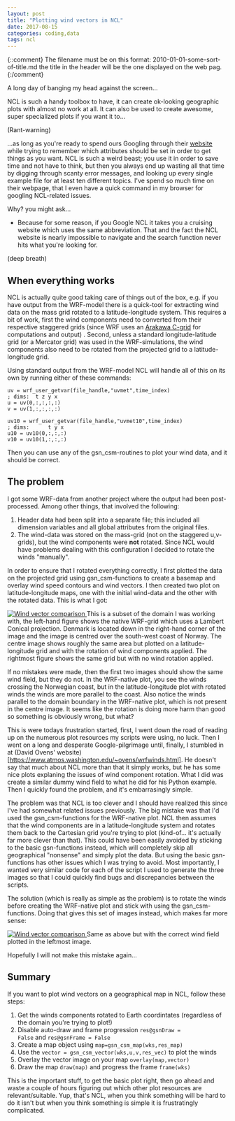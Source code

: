 ```yaml
---
layout: post
title: "Plotting wind vectors in NCL"
date: 2017-08-15
categories: coding,data
tags: ncl
---
```

{::comment}
The filename must be on this format:
2010-01-01-some-sort-of-title.md
the title in the header will be the one displayed on the web pag.
{:/comment}

A long day of banging my head against the screen...

NCL is such a handy toolbox to have,
it can create ok-looking geographic plots with almost no work at all.
It can also be used to create awesome, super specialized plots if you want it to...

(Rant-warning)

...as long as you're ready to spend ours Googling through their
[website](https://www.ncl.ucar.edu/)
while trying to remember which attributes should be set in order to get things as you want.
NCL is such a weird beast;
you use it in order to save time and not have to think, 
but then you always end up wasting all that time by digging through scanty error messages,
and looking up every single example file for at least ten different topics.
I've spend so much time on their webpage,
that I even have a quick command in my browser for googling NCL-related issues.

Why? you might ask...

- Because for some reason, if you Google NCL it takes you a cruising website which uses the same abbreviation.
That and the fact the NCL website is nearly impossible to navigate and the search function never hits what you're looking for.

(deep breath)

## When everything works
NCL is actually quite good taking care of things out of the box,
e.g. if you have output from the WRF-model there is a quick-tool for extracting
wind data on the mass grid rotated to a latitude-longitude system.
This requires a bit of work,
first the wind components need to converted from their respective staggered grids
(since WRF uses an
[Arakawa C-grid](https://www.myroms.org/wiki/Numerical_Solution_Technique)
for computations and output) .
Second, unless a standard longitude-latitude grid (or a Mercator grid)
was used in the WRF-simulations,
the wind components also need to be rotated from the projected grid
to a latitude-longitude grid.

Using standard output from the WRF-model NCL will handle all of this on its own
by running either of these commands:
~~~ ncl
uv = wrf_user_getvar(file_handle,"uvmet",time_index)
; dims:  t z y x
u = uv(0,:,:,:,:)
v = uv(1,:,:,:,:)
~~~

~~~ ncl
uv10 = wrf_user_getvar(file_handle,"uvmet10",time_index)
; dims:      t y x
u10 = uv10(0,:,:,:)
v10 = uv10(1,:,:,:)
~~~

Then you can use any of the gsn_csm-routines to plot your wind data,
and it should be correct.

## The problem
I got some WRF-data from another project where the output had been post-processed.
Among other things, that involved the following:
1. Header data had been split into a separate file;
    this included all dimension variables and all global attributes from the original files.
2. The wind-data was stored on the mass-grid (not on the staggered u,v-grids),
    but the wind components were **not** rotated.
Since NCL would have problems dealing with this configuration
I decided to rotate the winds "manually".

In order to ensure that I rotated everything correctly,
I first plotted the data on the projected grid using gsn\_csm-functions
to create a basemap and overlay wind speed contours and wind vectors.
I then created two plot on latitude-longitude maps, one with the initial wind-data
and the other with the rotated data. This is what I got:

<a href="{{ site.baseurl }}/assets/blogposts/2016-08-15/winds_1.png"
data-title="Wind vector comparison"
data-lightbox="winds_1.png">
<img src="{{ site.baseurl }}/assets/blogposts/2016-08-15/winds_1.png"
title="Wind vector comparison">
</a>
This is a subset of the domain I was working with,
the left-hand figure shows the native WRF-grid which uses a Lambert Conical projection.
Denmark is located down in the right-hand corner of the image
and the image is centred over the south-west coast of Norway.
The centre image shows roughly the same area but plotted on a latitude-longitude grid
and with the rotation of wind components applied.
The rightmost figure shows the same grid but with no wind rotation applied.

If no mistakes were made, then the first two images should show the same wind field,
but they do not.
In the WRF-native plot, you see the winds crossing the Norwegian coast,
but in the latitude-longitude plot with rotated winds the winds are more parallel to the coast.
Also notice the winds parallel to the domain boundary in the WRF-native plot,
which is not present in the centre image.
It seems like the rotation is doing more harm than good so something is obviously wrong, but what?

This is were todays frustration started, first,
I went down the road of reading up on the numerous plot resources my scripts were using, no luck.
Then I went on a long and desperate Google-pilgrimage until, finally,
I stumbled in at
(David Ovens' website)[https://www.atmos.washington.edu/~ovens/wrfwinds.html].
He doesn't say that much about NCL more than that it simply works,
but he has some nice plots explaning the issues of wind component rotation.
What I did was create a similar dummy wind field to what he did for his Python example.
Then I quickly found the problem, and it's embarrasingly simple.

The problem was that NCL is too clever
and I should have realized this since I've had somewhat related issues previously.
The big mistake was that I'd used the gsn\_csm-functions for the WRF-native plot.
NCL then assumes that the wind components are in a latitude-longitude system
and rotates them back to the Cartesian grid you're trying to plot
(kind-of... it's actually far more clever than that).
This could have been easily avoided by sticking to the basic gsn-functions instead,
which will completely skip all geographical "nonsense" and simply plot the data.
But using the basic gsn-functions has other issues which I was trying to avoid.
Most importantly, I wanted very similar code for each of the script I used to generate
the three images so that I could quickly find bugs and discrepancies between the scripts.

The solution (which is really as simple as the problem) is to rotate the winds
before creating the WRF-native plot and stick with using the gsn\_csm-functions.
Doing that gives this set of images instead, which makes far more sense:

<a href="{{ site.baseurl }}/assets/blogposts/2016-08-15/winds_2.png"
data-title="Wind vector comparison"
data-lightbox="winds_1.png">
<img src="{{ site.baseurl }}/assets/blogposts/2016-08-15/winds_2.png"
title="Wind vector comparison">
</a>
Same as above but with the correct wind field plotted in the leftmost image.

Hopefully I will not make this mistake again...

## Summary
If you want to plot wind vectors on a geographical map in NCL,
follow these steps:
1. Get the winds components rotated to Earth coordintates
    (regardless of the domain you're trying to plot!)
2. Disable auto-draw and frame progression
    <code>res@gsnDraw = False</code> and <code>res@gsnFrame = False</code>
2. Create a map object using <code>map=gsn_csm_map(wks,res_map)</code>
3. Use the <code>vector = gsn_csm_vector(wks,u,v,res_vec)</code> to plot the winds
4. Overlay the vector image on your map <code>overlay(map,vector)</code>
5. Draw the map <code>draw(map)</code> and progress the frame <code>frame(wks)</code>

This is the important stuff, to get the basic plot right,
then go ahead and waste a couple of hours figuring out which other plot resources are relevant/suitable.
Yup, that's NCL,
when you think something will be hard to do it isn't
but when you think something is simple it is frustratingly complicated.
